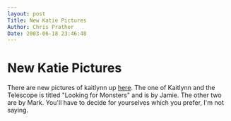 ```yaml
---
layout: post
Title: New Katie Pictures  
Author: Chris Prather
Date: 2003-06-18 23:46:48
---
```


# New Katie Pictures
There are new pictures of kaitlynn up <a href="http://www.prather.org/kaitlynn/kaitlynn5.html">here</a>. The one of Kaitlynn and the Telescope is titled "Looking for Monsters" and is by Jamie. The other two are by Mark. You'll have to decide for yourselves which you prefer, I'm not saying.
